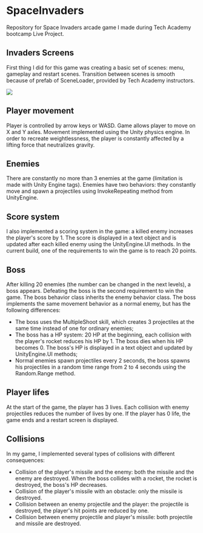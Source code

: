 # SpaceInvaders
Repository for Space Invaders arcade game I made during Tech Academy bootcamp Live Project.

## Invaders Screens
First thing I did for this game was creating a basic set of scenes: menu, gameplay and restart scenes. Transition between scenes is smooth because of prefab of SceneLoader, provided by Tech Academy instructors.

![](https://media.giphy.com/media/v1.Y2lkPTc5MGI3NjExeTViNXc1N3RnOGN6ZDI2YzFxMWFzbjdtcHI5c3RoOHpwanFtbHd6NSZlcD12MV9pbnRlcm5hbF9naWZfYnlfaWQmY3Q9Zw/63Y50MxMdYLASjg9nR/giphy.gif)

## Player movement
Player is controlled by arrow keys or WASD. Game allows player to move on X and Y axles. Movement implemented using the Unity physics engine. In order to recreate weightlessness, the player is constantly affected by a lifting force that neutralizes gravity.

## Enemies
There are constantly no more than 3 enemies at the game (limitation is made with Unity Engine tags). Enemies have two behaviors: they constantly move and spawn a projectiles using InvokeRepeating method from UnityEngine.

## Score system
I also implemented a scoring system in the game: a killed enemy increases the player's score by 1. The score is displayed in a text object and is updated after each killed enemy using the UnityEngine.UI methods. In the current build, one of the requirements to win the game is to reach 20 points.

## Boss
After killing 20 enemies (the number can be changed in the next levels), a boss appears. Defeating the boss is the second requirement to win the game.
The boss behavior class inherits the enemy behavior class. The boss implements the same movement behavior as a normal enemy, but has the following differences:
- The boss uses the MultipleShoot skill, which creates 3 projectiles at the same time instead of one for ordinary enemies;
- The boss has a HP system: 20 HP at the beginning, each collision with the player's rocket reduces his HP by 1. The boss dies when his HP becomes 0. The boss's HP is displayed in a text object and updated by UnityEngine.UI methods;
- Normal enemies spawn projectiles every 2 seconds, the boss spawns his projectiles in a random time range from 2 to 4 seconds using the Random.Range method.

## Player lifes  
At the start of the game, the player has 3 lives. Each collision with enemy projectiles reduces the number of lives by one. If the player has 0 life, the game ends and a restart screen is displayed.

## Collisions
In my game, I implemented several types of collisions with different consequences:
- Collision of the player's missile and the enemy: both the missile and the enemy are destroyed. When the boss collides with a rocket, the rocket is destroyed, the boss's HP decreases.
- Collision of the player's missile with an obstacle: only the missile is destroyed.
- Collision between an enemy projectile and the player: the projectile is destroyed, the player's hit points are reduced by one.
- Collision between enemy projectile and player's missile: both projectile and missile are destroyed.

